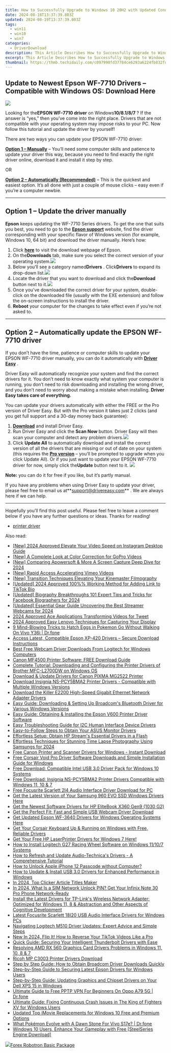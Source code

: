 ```yaml
---
title: How to Successfully Upgrade to Windows 10 20H2 with Updated Connexant Drivers
date: 2024-08-18T13:37:39.803Z
updated: 2024-08-19T13:37:39.803Z
tags:
  - win11
  - win10
  - win7
categories:
  - DriverDownload
description: This Article Describes How to Successfully Upgrade to Windows 10 20H2 with Updated Connexant Drivers
excerpt: This Article Describes How to Successfully Upgrade to Windows 10 20H2 with Updated Connexant Drivers
thumbnail: https://thmb.techidaily.com/c097990fd37784ce6293a6224fb832fd4d9a7841c40f79ad9e48ab602a74cd56.jpg
---
```


## Update to Newest Epson WF-7710 Drivers – Compatible with Windows OS: Download Here

![](https://images.drivereasy.com/wp-content/uploads/2019/07/image-439.png)

 Looking for the**EPSON WF-7710 driver** on Windows**10/8.1/8/7** ? If the answer is “yes,” then you’ve come into the right place. Drivers that are not compatible with your operating system may impose risks to your PC. Now follow this tutorial and update the driver by yourself!

There are two ways you can update your EPSON WF-7710 driver:

**[Option 1 – Manually](https://tools.techidaily.com/drivereasy/download/)**  – You’ll need some computer skills and patience to update your driver this way, because you need to find exactly the right driver online, download it and install it step by step.  

 OR  

**[Option 2 – Automatically (Recommended)](https://www.drivereasy.com/knowledge/download-epson-wf-7710-drivers-on-windows-10-8-1-8-7/#option2)**  – This is the quickest and easiest option. It’s all done with just a couple of mouse clicks – easy even if you’re a computer newbie.

---

## Option 1 – Update the driver manually

**Epson** keeps updating the WF-7710 Series drivers. To get the one that suits you best, you need to go to the **[](https://support.hp.com/us-en) [Epson support](https://epson.com/Support/Printers/All-In-Ones/WorkForce-Series/Epson-WorkForce-WF-7710/s/SPT%5FC11CG36201?review-filter=Windows+10+32-bit) [](https://support.hp.com/us-en)**  website, find the driver corresponding with your specific flavor of Windows version (for example, Windows 10, 64 bit) and download the driver manually. Here’s how:

1. Click **[here](https://epson.com/Support/Printers/All-In-Ones/WorkForce-Series/Epson-WorkForce-WF-7710/s/SPT%5FC11CG36201?review-filter=Windows+10+32-bit)**  to visit the download webpage of Epson.
2. On the**Downloads** tab, make sure you select the correct version of your operating system.![](https://images.drivereasy.com/wp-content/uploads/2019/07/image-440.png)
3. Below you’ll see a category named**Drivers** . Click**Drivers** to expand its drop-down list.![](https://images.drivereasy.com/wp-content/uploads/2019/07/image-441.png)
4. Locate the driver that you want to download and click the**Download** button next to it.![](https://images.drivereasy.com/wp-content/uploads/2019/07/image-442.png)
5. Once you’ve downloaded the correct driver for your system, double-click on the downloaded file (usually with the EXE extension) and follow the on-screen instructions to install the driver.
6. **Reboot** your computer for the changes to take effect even if you’re not asked to.

---

## Option 2 – Automatically update the EPSON WF-7710 driver

 If you don’t have the time, patience or computer skills to update your EPSON WF-7710 driver manually, you can do it automatically with **[Driver Easy](https://tools.techidaily.com/drivereasy/download/)**  .

 Driver Easy will automatically recognize your system and find the correct drivers for it. You don’t need to know exactly what system your computer is running, you don’t need to risk downloading and installing the wrong driver, and you don’t need to worry about making a mistake when installing. **Driver Easy takes care of everything.**

 You can update your drivers automatically with either the FREE or the Pro version of Driver Easy. But with the Pro version it takes just 2 clicks (and you get full support and a 30-day money back guarantee):

1. **[Download](https://tools.techidaily.com/drivereasy/download/)**  and install Driver Easy.
2. Run Driver Easy and click the **Scan Now** button. Driver Easy will then scan your computer and detect any problem drivers.![](https://images.drivereasy.com/wp-content/uploads/2019/07/image-444.png)
3. Click **Update All** to automatically download and install the correct version of all the drivers that are missing or out of date on your system (this requires the **[Pro version](https://tools.techidaily.com/drivereasy/download/)**  – you’ll be prompted to upgrade when you click Update All). Or if you just want to update your EPSON WF-7710 driver for now, simply click the**Update**  button next to it. ![](https://images.drivereasy.com/wp-content/uploads/2019/07/image-443.png)

**Note:** you can do it for free if you like, but it’s partly manual.

 If you have any problems when using Driver Easy to update your driver, please feel free to email us at**<support@drivereasy.com>** . We are always here if we can help.

---

 Hopefully you’ll find this post useful. Please feel free to leave a comment below if you have any further questions or ideas. Thanks for reading!

* [printer driver](https://tools.techidaily.com/drivereasy/download/)

<ins class="adsbygoogle"
     style="display:block"
     data-ad-format="autorelaxed"
     data-ad-client="ca-pub-7571918770474297"
     data-ad-slot="1223367746"></ins>



<ins class="adsbygoogle"
     style="display:block"
     data-ad-client="ca-pub-7571918770474297"
     data-ad-slot="8358498916"
     data-ad-format="auto"
     data-full-width-responsive="true"></ins>

<span class="atpl-alsoreadstyle">Also read:</span>
<div><ul>
<li><a href="https://instagram-videos.techidaily.com/new-2024-approved-elevate-your-video-speed-on-instagram-desktop-guide/"><u>[New] 2024 Approved  Elevate Your Video Speed on Instagram  Desktop Guide</u></a></li>
<li><a href="https://extra-tips.techidaily.com/new-a-complete-look-at-color-correction-for-gopro-videos/"><u>[New] A Complete Look at Color Correction for GoPro Videos</u></a></li>
<li><a href="https://screen-video-capture.techidaily.com/new-comparing-apowersoft-and-more-a-screen-capture-deep-dive-for-2024/"><u>[New] Comparing Apowersoft & More  A Screen Capture Deep Dive for 2024</u></a></li>
<li><a href="https://vimeo-videos.techidaily.com/new-rapid-access-accelerating-vimeo-videos/"><u>[New] Rapid Access  Accelerating Vimeo Videos</u></a></li>
<li><a href="https://some-guidance.techidaily.com/new-transition-techniques-elevating-your-kinemaster-filmography/"><u>[New] Transition Techniques  Elevating Your Kinemaster Filmography</u></a></li>
<li><a href="https://fox-info.techidaily.com/updated-2024-approved-100-working-method-for-adding-link-to-tiktok-bio/"><u>[Updated] 2024 Approved  100%% Working Method for Adding Link to TikTok Bio</u></a></li>
<li><a href="https://facebook-video-content.techidaily.com/updated-biography-breakthroughs-101-expert-tips-and-tricks-for-facebook-biographers-for-2024/"><u>[Updated] Biography Breakthroughs  101 Expert Tips and Tricks for Facebook Biographers for 2024</u></a></li>
<li><a href="https://screen-recording.techidaily.com/updated-essential-gear-guide-uncovering-the-best-streamer-webcams-for-2024/"><u>[Updated] Essential Gear Guide  Uncovering the Best Streamer Webcams for 2024</u></a></li>
<li><a href="https://extra-tips.techidaily.com/2024-approved-ace-applications-transforming-videos-for-tweet/"><u>2024 Approved  Ace Applications  Transforming Videos for Tweet</u></a></li>
<li><a href="https://video-screen-grab.techidaily.com/2024-approved-easy-lenovo-techniques-for-capturing-your-display/"><u>2024 Approved  Easy Lenovo Techniques for Capturing Your Display</u></a></li>
<li><a href="https://change-location.techidaily.com/9-mind-blowing-tricks-to-hatch-eggs-in-pokemon-go-without-walking-on-vivo-y36i-drfone-by-drfone-virtual-android/"><u>9 Mind-Blowing Tricks to Hatch Eggs in Pokemon Go Without Walking On Vivo Y36i | Dr.fone</u></a></li>
<li><a href="https://win-amazing.techidaily.com/access-latest-compatible-epson-xp-420-drivers-secure-download-instructions/"><u>Access Latest, Compatible Epson XP-420 Drivers – Secure Download Instructions</u></a></li>
<li><a href="https://win-amazing.techidaily.com/best-free-webcam-driver-downloads-from-logitech-for-windows-computers/"><u>Best Free Webcam Driver Downloads From Logitech for Windows Computers</u></a></li>
<li><a href="https://win-amazing.techidaily.com/canon-mf4500-printer-software-free-download-guide/"><u>Canon MF4500 Printer Software: FREE Download Guide</u></a></li>
<li><a href="https://win-amazing.techidaily.com/complete-tutorial-downloading-and-configuring-the-printer-drivers-of-brother-mfc-l2700dw-on-windows-os/"><u>Complete Tutorial: Downloading and Configuring the Printer Drivers of Brother MFC-L2700DW on Windows OS</u></a></li>
<li><a href="https://win-amazing.techidaily.com/download-and-update-drivers-for-canon-pixma-mg2522-printer/"><u>Download & Update Drivers for Canon PIXMA MG2522 Printer</u></a></li>
<li><a href="https://win-amazing.techidaily.com/download-insignia-ns-pcy5bma2-printer-drivers-compatible-with-multiple-windows-versions/"><u>Download Insignia NS-PCY5BMA2 Printer Drivers - Compatible with Multiple Windows Versions</u></a></li>
<li><a href="https://win-amazing.techidaily.com/download-the-killer-e2200-high-speed-gigabit-ethernet-network-adapter-drivers/"><u>Download the Killer E2200 High-Speed Gigabit Ethernet Network Adapter Drivers</u></a></li>
<li><a href="https://win-amazing.techidaily.com/easy-guide-downloading-and-setting-up-broadcoms-bluetooth-driver-for-various-windows-versions/"><u>Easy Guide: Downloading & Setting Up Broadcom's Bluetooth Driver for Various Windows Versions</u></a></li>
<li><a href="https://win-amazing.techidaily.com/easy-guide-obtaining-and-installing-the-epson-v600-printer-driver-software/"><u>Easy Guide: Obtaining & Installing the Epson V600 Printer Driver Software</u></a></li>
<li><a href="https://win-amazing.techidaily.com/easy-troubleshooting-guide-for-i2c-human-interface-device-drivers/"><u>Easy Troubleshooting Guide for I2C Human Interface Device Drivers</u></a></li>
<li><a href="https://win-amazing.techidaily.com/easy-to-follow-steps-to-obtain-your-asus-monitor-drivers/"><u>Easy-to-Follow Steps to Obtain Your ASUS Monitor Drivers</u></a></li>
<li><a href="https://win-amazing.techidaily.com/effortless-setup-obtain-hp-streams-essential-drivers-in-a-flash/"><u>Effortless Setup: Obtain HP Stream's Essential Drivers in a Flash</u></a></li>
<li><a href="https://fox-boxes.techidaily.com/effortless-techniques-for-stunning-time-lapse-photography-using-samsungs-for-2024/"><u>Effortless Techniques for Stunning Time Lapse Photography Using Samsungs for 2024</u></a></li>
<li><a href="https://win-amazing.techidaily.com/free-canon-printer-and-scanner-drivers-for-windows-instant-download/"><u>Free Canon Printer and Scanner Drivers for Windows - Instant Download</u></a></li>
<li><a href="https://win-amazing.techidaily.com/free-corsair-void-pro-driver-software-downloads-and-simple-installation-guide-for-windows/"><u>Free Corsair Void Pro Driver Software Downloads and Simple Installation Guide for Windows</u></a></li>
<li><a href="https://win-amazing.techidaily.com/free-download-compatible-intel-usb-30-driver-pack-for-windows-10-systems/"><u>Free Download: Compatible Intel USB 3.0 Driver Pack for Windows 10 Systems</u></a></li>
<li><a href="https://win-amazing.techidaily.com/free-download-insignia-ns-pcy5bma2-printer-drivers-compatible-with-windows-11-10-and-7/"><u>Free Download: Insignia NS-PCY5BMA2 Printer Drivers Compatible with Windows 11, 10 & 7</u></a></li>
<li><a href="https://win-amazing.techidaily.com/free-focusrite-scarlett-2i4-audio-interface-driver-download-for-pc/"><u>Free Focusrite Scarlett 2I4 Audio Interface Driver Download for PC</u></a></li>
<li><a href="https://win-amazing.techidaily.com/1722969862790-get-the-latest-version-of-your-samsung-960-evo-ssd-windows-drivers-here/"><u>Get the Latest Version of Your Samsung 960 EVO SSD Windows Drivers Here</u></a></li>
<li><a href="https://win-amazing.techidaily.com/get-the-newest-software-drivers-for-hp-elitebook-x360-gen9-1030-g2/"><u>Get the Newest Software Drivers for HP EliteBook X360 Gen9 (1030 G2)</u></a></li>
<li><a href="https://win-amazing.techidaily.com/get-the-perfect-fit-fast-and-simple-usb-webcam-driver-download/"><u>Get the Perfect Fit: Fast and Simple USB Webcam Driver Download</u></a></li>
<li><a href="https://win-amazing.techidaily.com/get-updated-epson-wf-3640-drivers-for-windows-operating-systems-here/"><u>Get Updated Epson WF-3640 Drivers for Windows Operating Systems Here</u></a></li>
<li><a href="https://win-amazing.techidaily.com/get-your-corsair-keyboard-up-and-running-on-windows-with-free-reliable-drivers/"><u>Get Your Corsair Keyboard Up & Running on Windows with Free, Reliable Drivers</u></a></li>
<li><a href="https://win-amazing.techidaily.com/1722969514387-get-your-free-hp-laserprinter-drivers-for-windows-7-here/"><u>Get Your Free HP LaserPrinter Drivers for Windows 7 Here!</u></a></li>
<li><a href="https://win-amazing.techidaily.com/how-to-install-logitech-g27-racing-wheel-software-on-windows-11107-systems/"><u>How to Install Logitech G27 Racing Wheel Software on Windows 11/10/7 Systems</u></a></li>
<li><a href="https://win-amazing.techidaily.com/how-to-refresh-and-update-audio-technicas-drivers-a-comprehensive-tutorial/"><u>How to Refresh and Update Audio-Technica's Drivers - A Comprehensive Tutorial</u></a></li>
<li><a href="https://ios-unlock.techidaily.com/how-to-unlock-apple-iphone-12-passcode-without-computer-by-drfone-ios/"><u>How to Unlock Apple iPhone 12 Passcode without Computer?</u></a></li>
<li><a href="https://win-amazing.techidaily.com/how-to-update-and-install-usb-30-drivers-for-enhanced-performance-in-windows/"><u>How to Update & Install USB 3.0 Drivers for Enhanced Performance in Windows</u></a></li>
<li><a href="https://some-approaches.techidaily.com/in-2024-top-clicker-article-titles-maker/"><u>In 2024, Top Clicker Article Titles Maker</u></a></li>
<li><a href="https://sim-unlock.techidaily.com/in-2024-what-is-a-sim-network-unlock-pin-get-your-infinix-note-30-pro-phone-network-ready-by-drfone-android/"><u>In 2024, What Is a SIM Network Unlock PIN? Get Your Infinix Note 30 Pro Phone Network-Ready</u></a></li>
<li><a href="https://win-amazing.techidaily.com/install-the-latest-drivers-for-tp-links-wireless-network-adapter-optimized-for-windows-11-8-and-abstraction-and-other-aspects-of-cognitive-development/"><u>Install the Latest Drivers for TP-Link's Wireless Network Adapter: Optimized for Windows 11, 8 & Abstraction and Other Aspects of Cognitive Development</u></a></li>
<li><a href="https://win-amazing.techidaily.com/latest-focusrite-scarlett-18i20-usb-audio-interface-drivers-for-windows-pcs/"><u>Latest Focusrite Scarlett 18I20 USB Audio Interface Drivers for Windows PCs</u></a></li>
<li><a href="https://win-amazing.techidaily.com/navigating-logitech-m510-driver-updates-expert-advice-and-simple-steps/"><u>Navigating Logitech M510 Driver Updates: Expert Advice and Simple Steps</u></a></li>
<li><a href="https://video-creation-software.techidaily.com/new-in-2024-flip-it-how-to-reverse-your-tiktok-videos-like-a-pro/"><u>New In 2024, Flip It! How to Reverse Your TikTok Videos Like a Pro</u></a></li>
<li><a href="https://win-amazing.techidaily.com/quick-guide-securing-your-intelligent-thunderbolt-drivers-with-ease/"><u>Quick Guide: Securing Your Intelligent Thunderbolt Drivers with Ease</u></a></li>
<li><a href="https://win-amazing.techidaily.com/resolving-amd-rx-560-graphics-card-drivers-problems-in-windows-11-10-8-and-7/"><u>Resolving AMD RX 560 Graphics Card Drivers Problems in Windows 11, 10, 8 & 7</u></a></li>
<li><a href="https://win-amazing.techidaily.com/ricoh-mp-c3003-printer-drivers-download/"><u>Ricoh MP C3003 Printer Drivers Download</u></a></li>
<li><a href="https://win-amazing.techidaily.com/step-by-step-guide-how-to-obtain-broadcom-driver-downloads-quickly/"><u>Step by Step Guide: How to Obtain Broadcom Driver Downloads Quickly</u></a></li>
<li><a href="https://win-amazing.techidaily.com/step-by-step-guide-to-securing-latest-epson-drivers-for-windows-users/"><u>Step-by-Step Guide to Securing Latest Epson Drivers for Windows Users</u></a></li>
<li><a href="https://win-amazing.techidaily.com/step-by-step-guide-updating-graphics-and-chipset-drivers-on-your-dell-xps-15-in-windows/"><u>Step-by-Step Guide: Updating Graphics and Chipset Drivers on Your Dell XPS 15 in Windows</u></a></li>
<li><a href="https://fake-location.techidaily.com/ultimate-guide-to-free-pptp-vpn-for-beginners-on-oppo-a79-5g-drfone-by-drfone-virtual-android/"><u>Ultimate Guide to Free PPTP VPN For Beginners On Oppo A79 5G | Dr.fone</u></a></li>
<li><a href="https://win-able.techidaily.com/ultimate-guide-fixing-continuous-crash-issues-in-the-king-of-fighters-xv-for-windows-users/"><u>Ultimate Guide: Fixing Continuous Crash Issues in The King of Fighters XV for Windows Users</u></a></li>
<li><a href="https://video-creation-software.techidaily.com/updated-top-imovie-replacements-for-windows-10-free-and-premium-options/"><u>Updated Top iMovie Replacements for Windows 10 Free and Premium Options</u></a></li>
<li><a href="https://change-location.techidaily.com/what-pokemon-evolve-with-a-dawn-stone-for-vivo-s17e-drfone-by-drfone-virtual-android/"><u>What Pokémon Evolve with A Dawn Stone For Vivo S17e? | Dr.fone</u></a></li>
<li><a href="https://win-amazing.techidaily.com/windows-10-users-enhance-your-gameplay-with-free-steelseries-engine-download/"><u>Windows 10 Users, Enhance Your Gameplay with Free [SteelSeries Engine Download]</u></a></li>
</ul></div>

<!-- affiliate ads begin -->
<a href="https://secure.2checkout.com/order/checkout.php?PRODS=4726960&QTY=1&AFFILIATE=108875&CART=1"><img src="https://secure.avangate.com/images/merchant/5f4f7141b65a730b4efb0e0d51f63e94/products/forexrobotronbox.gif" border="0">Forex Robotron Basic Package</a>
<!-- affiliate ads end -->